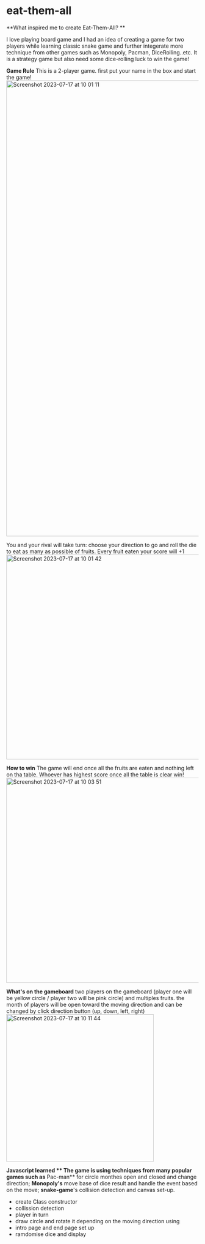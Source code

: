 # eat-them-all


**What inspired me to create Eat-Them-All? **

I love playing board game and I had an idea of creating a game for two players while learning classic snake game and further integerate more technique from other games such as Monopoly, Pacman, DiceRolling..etc. It is a strategy game but also need some dice-rolling luck to win the game!



**Game Rule**
This is a 2-player game. first put your name in the box and start the game! 
<img width="1193" alt="Screenshot 2023-07-17 at 10 01 11" src="https://github.com/Luciensday/eat-them-all/assets/128807685/c279704e-0d3b-433f-8e51-deaa6db4f4d9">



You and your rival will take turn: choose your direction to go and roll the die to eat as many as possible of fruits.  Every fruit eaten your score will +1
<img width="536" alt="Screenshot 2023-07-17 at 10 01 42" src="https://github.com/Luciensday/eat-them-all/assets/128807685/740ac496-7bf1-4163-b0a9-77db34c0193b">



**How to win**
The game will end once all the fruits are eaten and nothing left on tha table.  Whoever has highest score once all the table is clear win!
<img width="537" alt="Screenshot 2023-07-17 at 10 03 51" src="https://github.com/Luciensday/eat-them-all/assets/128807685/b618d305-820c-4c56-ba7b-bd01f77a2914">


**What's on the gameboard**
two players on the gameboard (player one will be yellow circle / player two will be pink circle) and multiples fruits.   the month of players will be open toward the moving direction and can be changed by click direction button (up, down, left, right)
<img width="386" alt="Screenshot 2023-07-17 at 10 11 44" src="https://github.com/Luciensday/eat-them-all/assets/128807685/8e9b1bbe-3e6b-46fd-be9e-c1d3def83c3b">





**Javascript learned **
The game is using techniques from many popular games such as** Pac-man** for circle monthes open and closed and change direction;  **Monopoly's** move base of dice result and handle the event based on the move; **snake-game**'s collision detection and canvas set-up.   

- create Class constructor 
- collission detection
- player in turn
- draw circle and rotate it depending on the moving direction using
- intro page and end page set up
- ramdomise dice and display

